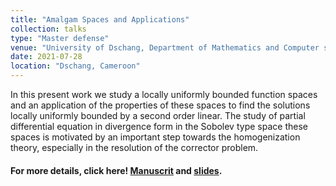 ```yaml
---
title: "Amalgam Spaces and Applications"
collection: talks
type: "Master defense"
venue: "University of Dschang, Department of Mathematics and Computer science"
date: 2021-07-28
location: "Dschang, Cameroon"
---
```

In this present work we study a locally uniformly bounded function spaces and an application of the properties of these spaces to find the solutions locally uniformly bounded by a second order linear. The study of partial differential equation in divergence form in the Sobolev type space these spaces is motivated by an important step towards the homogenization theory, especially in the resolution of the corrector problem.
#### For more details, click here! [Manuscrit](../../files/uds_master_thesis_2021.pdf) and [slides](../../files/uds_thesis_defense_july_2021.pdf).
